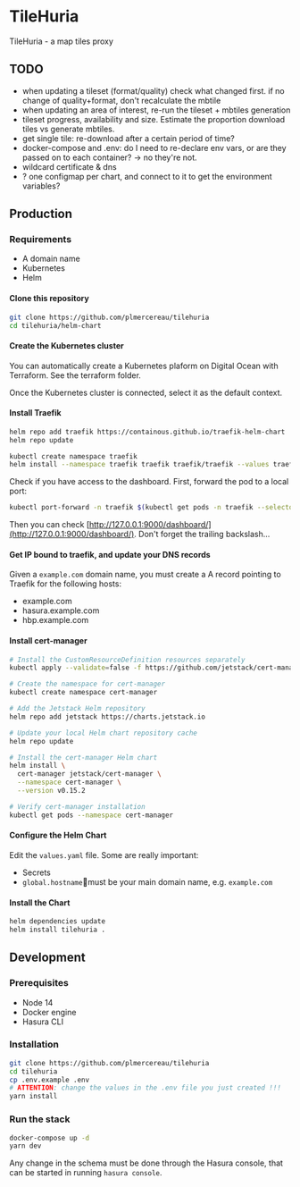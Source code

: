 # TileHuria

TileHuria - a map tiles proxy

## TODO

- when updating a tileset (format/quality) check what changed first. if no change of quality+format, don't recalculate the mbtile
- when updating an area of interest, re-run the tileset + mbtiles generation
- tileset progress, availability and size. Estimate the proportion download tiles vs generate mbtiles.
- get single tile: re-download after a certain period of time?
- docker-compose and .env: do I need to re-declare env vars, or are they passed on to each container? -> no they're not.
- wildcard certificate & dns
- ? one configmap per chart, and connect to it to get the environment variables?

## Production

### Requirements

- A domain name
- Kubernetes
- Helm

#### Clone this repository

```sh
git clone https://github.com/plmercereau/tilehuria
cd tilehuria/helm-chart
```

#### Create the Kubernetes cluster

You can automatically create a Kubernetes plaform on Digital Ocean with Terraform. See the terraform folder.

Once the Kubernetes cluster is connected, select it as the default context.

#### Install Traefik

```sh
helm repo add traefik https://containous.github.io/traefik-helm-chart
helm repo update

kubectl create namespace traefik
helm install --namespace traefik traefik traefik/traefik --values traefik/values.yaml
```

Check if you have access to the dashboard. First, forward the pod to a local port:

```sh
kubectl port-forward -n traefik $(kubectl get pods -n traefik --selector "app.kubernetes.io/name=traefik" --output=name) 9000:9000
```

Then you can check [http://127.0.0.1:9000/dashboard/](http://127.0.0.1:9000/dashboard/). Don't forget the trailing backslash...

#### Get IP bound to traefik, and update your DNS records

Given a `example.com` domain name, you must create a A record pointing to Traefik for the following hosts:

- example.com
- hasura.example.com
- hbp.example.com

#### Install cert-manager

```sh
# Install the CustomResourceDefinition resources separately
kubectl apply --validate=false -f https://github.com/jetstack/cert-manager/releases/download/v0.15.2/cert-manager.crds.yaml

# Create the namespace for cert-manager
kubectl create namespace cert-manager

# Add the Jetstack Helm repository
helm repo add jetstack https://charts.jetstack.io

# Update your local Helm chart repository cache
helm repo update

# Install the cert-manager Helm chart
helm install \
  cert-manager jetstack/cert-manager \
  --namespace cert-manager \
  --version v0.15.2

# Verify cert-manager installation
kubectl get pods --namespace cert-manager
```

#### Configure the Helm Chart

Edit the `values.yaml` file.
Some are really important:

- Secrets
- `global.hostname`must be your main domain name, e.g. `example.com`

#### Install the Chart

```sh
helm dependencies update
helm install tilehuria .
```

## Development

### Prerequisites

- Node 14
- Docker engine
- Hasura CLI

### Installation

```sh
git clone https://github.com/plmercereau/tilehuria
cd tilehuria
cp .env.example .env
# ATTENTION: change the values in the .env file you just created !!!
yarn install
```

### Run the stack

```sh
docker-compose up -d
yarn dev
```

Any change in the schema must be done through the Hasura console, that can be started in running `hasura console`.

